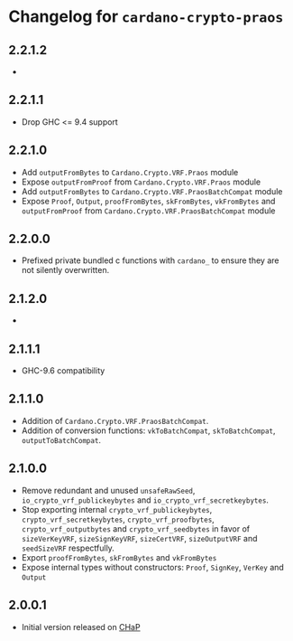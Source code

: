 # Changelog for `cardano-crypto-praos`

## 2.2.1.2

*

## 2.2.1.1

* Drop GHC <= 9.4 support

## 2.2.1.0

* Add `outputFromBytes` to `Cardano.Crypto.VRF.Praos` module
* Expose `outputFromProof` from `Cardano.Crypto.VRF.Praos` module
* Add `outputFromBytes` to `Cardano.Crypto.VRF.PraosBatchCompat` module
* Expose `Proof`, `Output`, `proofFromBytes`, `skFromBytes`, `vkFromBytes` and `outputFromProof` from `Cardano.Crypto.VRF.PraosBatchCompat` module

## 2.2.0.0

* Prefixed private bundled c functions with `cardano_` to ensure they are not
  silently overwritten.

## 2.1.2.0

*

## 2.1.1.1

* GHC-9.6 compatibility

## 2.1.1.0

* Addition of `Cardano.Crypto.VRF.PraosBatchCompat`.
* Addition of conversion functions: `vkToBatchCompat`, `skToBatchCompat`, `outputToBatchCompat`.

## 2.1.0.0

* Remove redundant and unused `unsafeRawSeed`, `io_crypto_vrf_publickeybytes` and
  `io_crypto_vrf_secretkeybytes`.
* Stop exporting internal `crypto_vrf_publickeybytes`, `crypto_vrf_secretkeybytes`,
  `crypto_vrf_proofbytes`, `crypto_vrf_outputbytes` and `crypto_vrf_seedbytes` in favor of
  `sizeVerKeyVRF`, `sizeSignKeyVRF`, `sizeCertVRF`, `sizeOutputVRF` and `seedSizeVRF`
  respectfully.
* Export `proofFromBytes`, `skFromBytes` and `vkFromBytes`
* Expose internal types without constructors: `Proof`, `SignKey`, `VerKey` and `Output`

## 2.0.0.1

* Initial version released on [CHaP](https://github.com/input-output-hk/cardano-haskell-packages)
